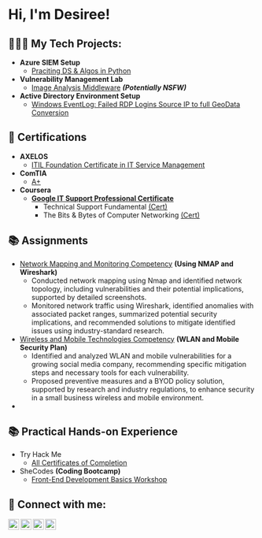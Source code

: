 <h1>Hi, I'm Desiree! </h1>

<h2>👩🏽‍💻 My Tech Projects:</h2>

- <b>Azure SIEM Setup</b>
  - [Praciting DS & Algos in Python](https://github.com/joshmadakor1/Algorithms-Practice)
- <b>Vulnerability Management Lab</b>
  - [Image Analysis Middleware](https://github.com/joshmadakor1/4chan-Image-Analysis-Middleware-C964) <b><i>(Potentially NSFW)</b></i>
- <b>Active Directory Environment Setup</b>
  - [Windows EventLog: Failed RDP Logins Source IP to full GeoData Conversion](https://github.com/joshmadakor1/Sentinel-Lab)

<h2>📄 Certifications</h2>

-  <b>AXELOS</b>
    - [ITIL Foundation Certificate in IT Service Management](https://www.youtube.com/watch?v=a83ASGn_V_s)
-  <b>ComTIA</b>
    - [A+](https://www.youtube.com/watch?v=a83ASGn_V_s)
  - <b>Coursera</b>
      - <b>[Google IT Support Professional Certificate](https://www.youtube.com/watch?v=a83ASGn_V_s)</b>
        - Technical Support Fundamental [(Cert)](https://www.youtube.com/watch?v=a83ASGn_V_s)
        - The Bits & Bytes of Computer Networking [(Cert)](https://www.youtube.com/watch?v=a83ASGn_V_s)

<h2>📚 Assignments</h2>

- [Network Mapping and Monitoring Competency](https://drive.google.com/file/d/1MwloU_EHrgkKEnbsWSG24IVwdVyPXJnE/view?usp=share_link) <b>(Using NMAP and Wireshark)</b>
    - Conducted network mapping using Nmap and identified network topology, including vulnerabilities and their potential implications, supported by detailed screenshots.
    - Monitored network traffic using Wireshark, identified anomalies with associated packet ranges, summarized potential security implications, and recommended solutions to mitigate identified issues using industry-standard research.
- [Wireless and Mobile Technologies Competency](https://www.youtube.com/watch?v=uHy3oM7NnoU) <b>(WLAN and Mobile Security Plan)</b>
  - Identified and analyzed WLAN and mobile vulnerabilities for a growing social media company, recommending specific mitigation steps and necessary tools for each vulnerability.
  - Proposed preventive measures and a BYOD policy solution, supported by research and industry regulations, to enhance security in a small business wireless and mobile environment.
- 

<h2>📚 Practical Hands-on Experience</h2>

- Try Hack Me
    - [All Certificates of Completion](https://www.youtube.com/watch?v=a83ASGn_V_s)
- SheCodes <b>(Coding Bootcamp)</b>
    - [Front-End Development Basics Workshop](https://www.youtube.com/watch?v=a83ASGn_V_s)

<h2> 🤳 Connect with me:</h2>

[<img align="left" alt="JoshMadakor | YouTube" width="22px" src="https://cdn.jsdelivr.net/npm/simple-icons@v3/icons/youtube.svg" />][youtube]
[<img align="left" alt="JoshMadakor | Twitter" width="22px" src="https://cdn.jsdelivr.net/npm/simple-icons@v3/icons/twitter.svg" />][twitter]
[<img align="left" alt="JoshMadakor | LinkedIn" width="22px" src="https://cdn.jsdelivr.net/npm/simple-icons@v3/icons/linkedin.svg" />][linkedin]
[<img align="left" alt="JoshMadakor | Instagram" width="22px" src="https://cdn.jsdelivr.net/npm/simple-icons@v3/icons/instagram.svg" />][instagram]

[twitter]: https://twitter.com/joshmadakor
[youtube]: https://www.youtube.com/c/joshmadakor
[instagram]: https://www.instagram.com/joshmadakor/
[linkedin]: https://linkedin.com/in/joshmadakor

<!--
**joshmadakor1/joshmadakor1** is a ✨ _special_ ✨ repository because its `README.md` (this file) appears on your GitHub profile.

Here are some ideas to get you started:

- 🔭 I’m currently working on ...
- 🌱 I’m currently learning ...
- 👯 I’m looking to collaborate on ...
- 🤔 I’m looking for help with ...
- 💬 Ask me about ...
- 📫 How to reach me: ...
- 😄 Pronouns: ...
- ⚡ Fun fact: ...
-->
